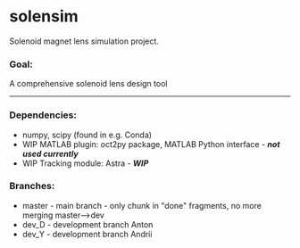 # solensim
Solenoid magnet lens simulation project.

### Goal:
A comprehensive solenoid lens design tool

---

### Dependencies:
 - numpy, scipy (found in e.g. Conda)
 - WIP MATLAB plugin: oct2py package, MATLAB Python interface - ***not used currently***
 - WIP Tracking module: Astra - ***WIP***

### Branches:
 - master - main branch - only chunk in "done" fragments, no more merging master-->dev
 - dev_D - development branch Anton
 - dev_Y - development branch Andrii
